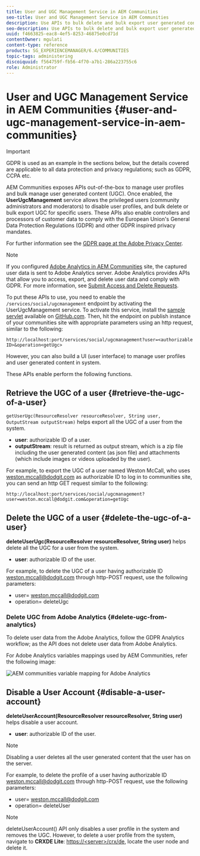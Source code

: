 ```yaml
---
title: User and UGC Management Service in AEM Communities
seo-title: User and UGC Management Service in AEM Communities
description: Use APIs to bulk delete and bulk export user generated content, and disable user account. 
seo-description: Use APIs to bulk delete and bulk export user generated content, and disable user account. 
uuid: f4663825-eac8-4ef5-8253-46875e0cd71d
contentOwner: mgulati
content-type: reference
products: SG_EXPERIENCEMANAGER/6.4/COMMUNITIES
topic-tags: administering
discoiquuid: f564759f-fb56-4f70-a7b1-286a223755c6
role: Administrator
---
```


# User and UGC Management Service in AEM Communities {#user-and-ugc-management-service-in-aem-communities}

>[!IMPORTANT]
>
>GDPR is used as an example in the sections below, but the details covered are applicable to all data protection and privacy regulations; such as GDPR, CCPA etc.

AEM Communities exposes APIs out-of-the-box to manage user profiles and bulk manage user generated content (UGC). Once enabled, the **UserUgcManagement** service allows the privileged users (community administrators and moderators) to disable user profiles, and bulk delete or bulk export UGC for specific users. These APIs also enable controllers and processors of customer data to comply with the European Union's General Data Protection Regulations (GDPR) and other GDPR inspired privacy mandates.

For further information see the [GDPR page at the Adobe Privacy Center](https://www.adobe.com/privacy/general-data-protection-regulation.html).

>[!NOTE]
>
>If you configured [Adobe Analytics in AEM Communities](analytics.md) site, the captured user data is sent to Adobe Analytics server. Adobe Analytics provides APIs that allow you to access, export, and delete user data and comply with GDPR. For more information, see [Submit Access and Delete Requests](https://docs.adobe.com/content/help/en/analytics/admin/data-governance/gdpr-submit-access-delete.html).

To put these APIs to use, you need to enable the `/services/social/ugcmanagement` endpoint by activating the UserUgcManagement service. To activate this service, install the [sample servlet](https://github.com/Adobe-Marketing-Cloud/aem-communities-ugc-migration/tree/main/bundles/communities-ugc-management-servlet) available on [GitHub.com](https://github.com/Adobe-Marketing-Cloud/aem-communities-ugc-migration/tree/main/bundles/communities-ugc-management-servlet). Then, hit the endpoint on publish instance of your communities site with appropriate parameters using an http request, similar to the following:

`http://localhost:port/services/social/ugcmanagement?user=<authorizable ID>&operation<getUgc>`

However, you can also build a UI (user interface) to manage user profiles and user generated content in system.

These APIs enable perform the following functions.

## Retrieve the UGC of a user {#retrieve-the-ugc-of-a-user}

`getUserUgc(ResourceResolver resourceResolver, String user, OutputStream outputStream)` helps export all the UGC of a user from the system.

* **user**: authorizable ID of a user.
* **outputStream**: result is returned as output stream, which is a zip file including the user generated content (as json file) and attachments (which include images or videos uploaded by the user).

For example, to export the UGC of a user named Weston McCall, who uses weston.mccall@dodgit.com as authorizable ID to log in to communities site, you can send an http GET request similar to the following:

`http://localhost:port/services/social/ugcmanagement?user=weston.mccall@dodgit.com&operation=getUgc`

## Delete the UGC of a user {#delete-the-ugc-of-a-user}

**deleteUserUgc(ResourceResolver resourceResolver, String user)** helps delete all the UGC for a user from the system.

* **user**: authorizable ID of the user.

For example, to delete the UGC of a user having authorizable ID weston.mccall@dodgit.com through http-POST request, use the following parameters:

* user= weston.mccall@dodgit.com
* operation= deleteUgc

### Delete UGC from Adobe Analytics {#delete-ugc-from-analytics}

To delete user data from the Adobe Analytics, follow the GDPR Analytics workflow; as the API does not delete user data from Adobe Analytics.

For Adobe Analytics variables mappings used by AEM Communities, refer the following image:

![AEM communities variable mapping for Adobe Analytics](assets/Analytics-Communities-Mapping.png)

## Disable a User Account {#disable-a-user-account}

**deleteUserAccount(ResourceResolver resourceResolver, String user)** helps disable a user account.

* **user**: authorizable ID of the user.

>[!NOTE]
>
>Disabling a user deletes all the user generated content that the user has on the server.

For example, to delete the profile of a user having authorizable ID weston.mccall@dodgit.com through http-POST request, use the following parameters:

* user= weston.mccall@dodgit.com
* operation= deleteUser

>[!NOTE]
>
>deleteUserAccount() API only disables a user profile in the system and removes the UGC. However, to delete a user profile from the system, navigate to **CRXDE Lite**: [https://&lt;server&gt;/crx/de](http://localhost:4502/crx/de), locate the user node and delete it.
